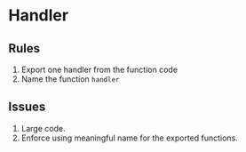 # Handler

## Rules

1) Export one handler from the function code
2) Name the function `handler`

## Issues

1) Large code.
2) Enforce using meaningful name for the exported functions.



